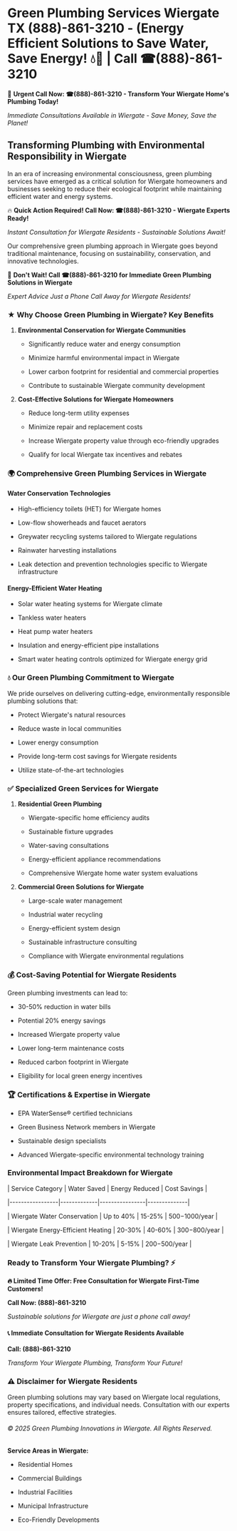 # Green Plumbing Services Wiergate TX (888)-861-3210 - (Energy Efficient Solutions to Save Water, Save Energy! 💧🌿 | Call ☎(888)-861-3210

🚨 **Urgent Call Now: ☎(888)-861-3210 - Transform Your Wiergate Home's Plumbing Today!**
*Immediate Consultations Available in Wiergate - Save Money, Save the Planet!*

## Transforming Plumbing with Environmental Responsibility in Wiergate

In an era of increasing environmental consciousness, green plumbing services have emerged as a critical solution for Wiergate homeowners and businesses seeking to reduce their ecological footprint while maintaining efficient water and energy systems. 

🔥 **Quick Action Required! Call Now: ☎(888)-861-3210 - Wiergate Experts Ready!**
*Instant Consultation for Wiergate Residents - Sustainable Solutions Await!*

Our comprehensive green plumbing approach in Wiergate goes beyond traditional maintenance, focusing on sustainability, conservation, and innovative technologies.

🚨 **Don't Wait! Call ☎(888)-861-3210 for Immediate Green Plumbing Solutions in Wiergate**
*Expert Advice Just a Phone Call Away for Wiergate Residents!*

### ★ Why Choose Green Plumbing in Wiergate? Key Benefits

1. **Environmental Conservation for Wiergate Communities** 
   - Significantly reduce water and energy consumption
   - Minimize harmful environmental impact in Wiergate
   - Lower carbon footprint for residential and commercial properties
   - Contribute to sustainable Wiergate community development

2. **Cost-Effective Solutions for Wiergate Homeowners** 
   - Reduce long-term utility expenses
   - Minimize repair and replacement costs
   - Increase Wiergate property value through eco-friendly upgrades
   - Qualify for local Wiergate tax incentives and rebates

### 🌍 Comprehensive Green Plumbing Services in Wiergate

#### Water Conservation Technologies
- High-efficiency toilets (HET) for Wiergate homes
- Low-flow showerheads and faucet aerators
- Greywater recycling systems tailored to Wiergate regulations
- Rainwater harvesting installations
- Leak detection and prevention technologies specific to Wiergate infrastructure

#### Energy-Efficient Water Heating
- Solar water heating systems for Wiergate climate
- Tankless water heaters
- Heat pump water heaters
- Insulation and energy-efficient pipe installations
- Smart water heating controls optimized for Wiergate energy grid

### 💧 Our Green Plumbing Commitment to Wiergate

We pride ourselves on delivering cutting-edge, environmentally responsible plumbing solutions that:
- Protect Wiergate's natural resources
- Reduce waste in local communities
- Lower energy consumption
- Provide long-term cost savings for Wiergate residents
- Utilize state-of-the-art technologies

### ✅ Specialized Green Services for Wiergate

1. **Residential Green Plumbing**
   - Wiergate-specific home efficiency audits
   - Sustainable fixture upgrades
   - Water-saving consultations
   - Energy-efficient appliance recommendations
   - Comprehensive Wiergate home water system evaluations

2. **Commercial Green Solutions for Wiergate**
   - Large-scale water management
   - Industrial water recycling
   - Energy-efficient system design
   - Sustainable infrastructure consulting
   - Compliance with Wiergate environmental regulations

### 💰 Cost-Saving Potential for Wiergate Residents

Green plumbing investments can lead to:
- 30-50% reduction in water bills
- Potential 20% energy savings
- Increased Wiergate property value
- Lower long-term maintenance costs
- Reduced carbon footprint in Wiergate
- Eligibility for local green energy incentives

### 🏆 Certifications & Expertise in Wiergate

- EPA WaterSense® certified technicians
- Green Business Network members in Wiergate
- Sustainable design specialists
- Advanced Wiergate-specific environmental technology training

### Environmental Impact Breakdown for Wiergate

| Service Category | Water Saved | Energy Reduced | Cost Savings |
|-----------------|-------------|----------------|--------------|
| Wiergate Water Conservation | Up to 40% | 15-25% | $500-$1000/year |
| Wiergate Energy-Efficient Heating | 20-30% | 40-60% | $300-$800/year |
| Wiergate Leak Prevention | 10-20% | 5-15% | $200-$500/year |

### Ready to Transform Your Wiergate Plumbing? ⚡

**🔥 Limited Time Offer: Free Consultation for Wiergate First-Time Customers!**

**Call Now: (888)-861-3210**
*Sustainable solutions for Wiergate are just a phone call away!*

#### 📞 Immediate Consultation for Wiergate Residents Available

**Call: (888)-861-3210**
*Transform Your Wiergate Plumbing, Transform Your Future!*

### ⚠️ Disclaimer for Wiergate Residents

Green plumbing solutions may vary based on Wiergate local regulations, property specifications, and individual needs. Consultation with our experts ensures tailored, effective strategies.

###### © 2025 Green Plumbing Innovations in Wiergate. All Rights Reserved.

**Service Areas in Wiergate:** 
- Residential Homes
- Commercial Buildings
- Industrial Facilities
- Municipal Infrastructure
- Eco-Friendly Developments